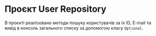 # Проєкт User Repository

В проєкті реалізовано методи пошуку користувачів за їх ID, E-mail та вивід в консоль загального списку за допомогою класу `Optional`.